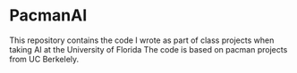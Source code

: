 # PacmanAI
This repository contains the code I wrote as part of class projects when taking AI at the University of Florida
The code is based on pacman projects from UC Berkelely.
